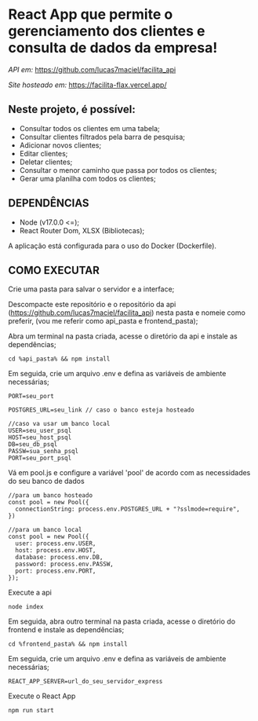 
# React App que permite o gerenciamento dos clientes e consulta de dados da empresa!
_API em:_ https://github.com/lucas7maciel/facilita_api

_Site hosteado em:_ https://facilita-flax.vercel.app/

## Neste projeto, é possível:
- Consultar todos os clientes em uma tabela;
- Consultar clientes filtrados pela barra de pesquisa;
- Adicionar novos clientes;
- Editar clientes;
- Deletar clientes;
- Consultar o menor caminho que passa por todos os clientes;
- Gerar uma planilha com todos os clientes;

## DEPENDÊNCIAS
- Node (v17.0.0 <=);
- React Router Dom, XLSX (Bibliotecas);

A aplicação está configurada para o uso do Docker (Dockerfile).

## COMO EXECUTAR
Crie uma pasta para salvar o servidor e a interface;

Descompacte este repositório e o repositório da api (https://github.com/lucas7maciel/facilita_api) nesta pasta e nomeie como preferir, (vou me referir como api_pasta e frontend_pasta);

Abra um terminal na pasta criada, acesse o diretório da api e instale as dependências;
```
cd %api_pasta% && npm install
```

Em seguida, crie um arquivo .env e defina as variáveis de ambiente necessárias;
```
PORT=seu_port

POSTGRES_URL=seu_link // caso o banco esteja hosteado

//caso va usar um banco local
USER=seu_user_psql
HOST=seu_host_psql
DB=seu_db_psql
PASSW=sua_senha_psql
PORT=seu_port_psql
```

Vá em pool.js e configure a variável 'pool' de acordo com as necessidades do seu banco de dados
```
//para um banco hosteado
const pool = new Pool({
  connectionString: process.env.POSTGRES_URL + "?sslmode=require",
})

//para um banco local
const pool = new Pool({
  user: process.env.USER,
  host: process.env.HOST,
  database: process.env.DB,
  password: process.env.PASSW,
  port: process.env.PORT,
});
```

Execute a api
```
node index
```

Em seguida, abra outro terminal na pasta criada, acesse o diretório do frontend e instale as dependências;
```
cd %frontend_pasta% && npm install
```

Em seguida, crie um arquivo .env e defina as variáveis de ambiente necessárias;
```
REACT_APP_SERVER=url_do_seu_servidor_express
```

Execute o React App
```
npm run start
```
